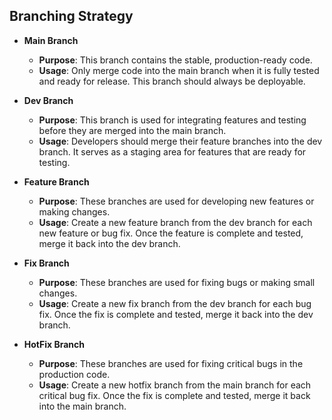 <link rel="stylesheet" href="style.css">

## Branching Strategy

- **Main Branch**
  - **Purpose**: This branch contains the stable, production-ready code.
  - **Usage**: Only merge code into the main branch when it is fully tested and ready for release. This branch should always be deployable.

- **Dev Branch**
  - **Purpose**: This branch is used for integrating features and testing before they are merged into the main branch.
  - **Usage**: Developers should merge their feature branches into the dev branch. It serves as a staging area for features that are ready for testing.

- **Feature Branch**
  - **Purpose**: These branches are used for developing new features or making changes.
  - **Usage**: Create a new feature branch from the dev branch for each new feature or bug fix. Once the feature is complete and tested, merge it back into the dev branch.

- **Fix Branch**
  - **Purpose**: These branches are used for fixing bugs or making small changes.
  - **Usage**: Create a new fix branch from the dev branch for each bug fix. Once the fix is complete and tested, merge it back into the dev branch.

- **HotFix Branch**
  - **Purpose**: These branches are used for fixing critical bugs in the production code.
  - **Usage**: Create a new hotfix branch from the main branch for each critical bug fix. Once the fix is complete and tested, merge it back into the main branch.